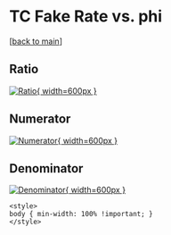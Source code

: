 # TC Fake Rate vs. phi

[[back to main](./)]



## Ratio

[![Ratio](../mtv/var/TC_fakerate_phi.png){ width=600px }](../mtv/var/TC_fakerate_phi.pdf)

## Numerator

[![Numerator](../mtv/num/TC_fakerate_phi_num0.png){ width=600px }](../mtv/num/TC_fakerate_phi_num0.pdf)

## Denominator

[![Denominator](../mtv/den/TC_fakerate_phi_den.png){ width=600px }](../mtv/den/TC_fakerate_phi_den.pdf)


``` {=html}
<style>
body { min-width: 100% !important; }
</style>
```
